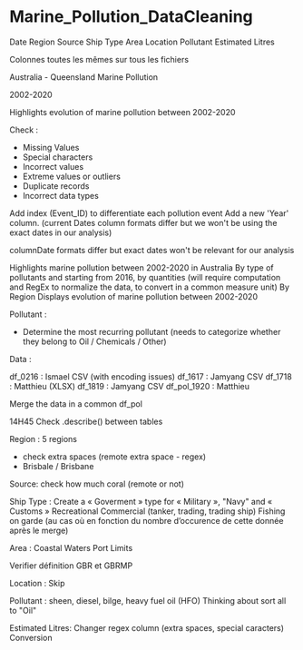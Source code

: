 # Marine_Pollution_DataCleaning

Date
Region
Source
Ship Type
Area
Location
Pollutant
Estimated Litres

Colonnes toutes les mêmes sur tous les fichiers

Australia - Queensland
Marine Pollution 

2002-2020

Highlights evolution of marine pollution between 2002-2020



Check : 
- Missing Values
- Special characters
- Incorrect values
- Extreme values or outliers
- Duplicate records
- Incorrect data types

Add index (Event_ID) to differentiate each pollution event
Add a new 'Year' column. (current Dates column formats differ but we won't be using the exact dates in our analysis)

columnDate formats differ but exact dates won't be relevant for our analysis

Highlights marine pollution between 2002-2020 in Australia
By type of pollutants and starting from 2016, by quantities (will require computation and RegEx to normalize the data, to convert in a common measure unit)
By Region 
Displays evolution of marine pollution between 2002-2020

Pollutant :
- Determine the most recurring pollutant (needs to categorize whether they belong to Oil / Chemicals / Other)


Data : 

df_0216 : Ismael CSV (with encoding issues)
df_1617 : Jamyang CSV
df_1718 : Matthieu (XLSX)
df_1819 : Jamyang CSV
df_pol_1920 : Matthieu

Merge the data in a common df_pol

14H45 Check .describe() between tables

Region : 5 regions
- check extra spaces (remote extra space - regex)
- Brisbale / Brisbane

Source: 
check how much coral (remote or not)

Ship Type : 
Create a « Goverment » type for « Military », "Navy" and «  Customs »
Recreational
Commercial (tanker, trading, trading ship)
Fishing on garde (au cas où en fonction du nombre d’occurence de cette donnée après le merge)


Area : 
Coastal Waters 
Port Limits

Verifier définition GBR et GBRMP

Location : Skip 

Pollutant : sheen, diesel, bilge, heavy fuel oil (HFO) 
Thinking about sort all to "Oil"

Estimated Litres: 
Changer regex column (extra spaces, special caracters)
Conversion
